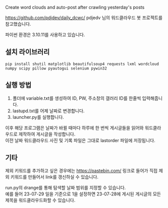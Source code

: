 Create word clouds and auto-post after crawling yesterday's posts

https://github.com/pdjdev/daily_dcwc/
pdjedv 님의 워드클라우드 봇 프로젝트를 참고했습니다.

파이썬 환경은 3.10.11를 사용하고 있습니다.

## 설치 라이브러리
```
pip install shutil matplotlib beautifulsoup4 requests lxml wordcloud numpy scipy pillow pyautogui selenium pywin32
```

## 실행 방법
  1. 폴더에 variable.txt를 생성하여 ID, PW, 주소창의 갤러리 ID를 한줄씩 입력해줍니다.
  2. lastupd.txt를 어제 날짜로 변경합니다.
  3. launcher.py를 실행합니다.
 
이후 해당 프로그램은 날짜가 바뀔 때마다 하루에 한 번씩 게시글들을 읽어와 워드클라우드로 제작하여 게시글을 작성합니다.<br>
이전 날짜 워드클라우드 사진 및 기록 파일은 그대로 lastorder 파일에 저장됩니다.

## 기타
제외 키워드를 추가하고 싶은 경우에는 https://pastebin.com/ 링크로 들어가 직접 제외 키워드를 만들어서 link를 갱신하실 수 있습니다.

run.py의 drange를 통해 탐색할 날짜 범위를 지정할 수 있습니다.<br>
예를 들어 23-07-29 일을 기준으로 1을 설정하면 23-07-28에 게시된 게시글의 모든 제목을 워드클라우드화할 수 있습니다.
